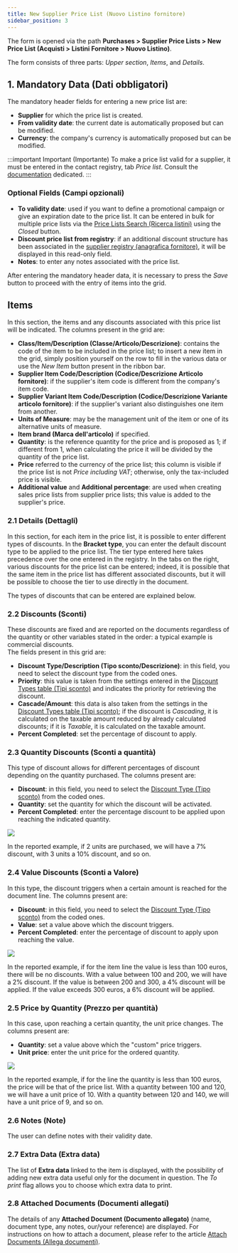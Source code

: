 ```yaml
---
title: New Supplier Price List (Nuovo Listino fornitore)
sidebar_position: 3
---
```


The form is opened via the path **Purchases > Supplier Price Lists > New Price List (Acquisti > Listini Fornitore > Nuovo Listino)**.  

The form consists of three parts: *Upper section*, *Items*, and *Details*.

## **1. Mandatory Data (Dati obbligatori)**

The mandatory header fields for entering a new price list are:

- **Supplier** for which the price list is created.  
- **From validity date**: the current date is automatically proposed but can be modified.  
- **Currency**: the company's currency is automatically proposed but can be modified.  

:::important Important (Importante)
To make a price list valid for a supplier, it must be entered in the contact registry, tab *Price list*. Consult the [documentation](/docs/erp-home/registers/contacts/create-new-contact/accounting-data/customer-vendors-data/price-list) dedicated.
:::

### Optional Fields (Campi opzionali)

- **To validity date**: used if you want to define a promotional campaign or give an expiration date to the price list. It can be entered in bulk for multiple price lists via the [Price Lists Search (Ricerca listini)](filter) using the *Closed* button.   
- **Discount price list from registry**: if an additional discount structure has been associated in the [supplier registry (anagrafica fornitore)](/docs/erp-home/registers/contacts/create-new-contact/accounting-data/customer-vendors-data/price-list), it will be displayed in this read-only field.  
- **Notes**: to enter any notes associated with the price list.   

After entering the mandatory header data, it is necessary to press the *Save* button to proceed with the entry of items into the grid.


## **Items**

In this section, the items and any discounts associated with this price list will be indicated. The columns present in the grid are:

- **Class/Item/Description (Classe/Articolo/Descrizione)**: contains the code of the item to be included in the price list; to insert a new item in the grid, simply position yourself on the row to fill in the various data or use the *New Item* button present in the ribbon bar.  
- **Supplier Item Code/Description (Codice/Descrizione Articolo fornitore)**: if the supplier's item code is different from the company's item code.
- **Supplier Variant Item Code/Description (Codice/Descrizione Variante articolo fornitore)**: if the supplier's variant also distinguishes one item from another.
- **Units of Measure**: may be the management unit of the item or one of its alternative units of measure.
- **Item brand (Marca dell'articolo)** if specified.
- **Quantity**: is the reference quantity for the price and is proposed as 1; if different from 1, when calculating the price it will be divided by the quantity of the price list.
- **Price** referred to the currency of the price list; this column is visible if the price list is not *Price including VAT*; otherwise, only the tax-included price is visible.
- **Additional value** and **Additional percentage**: are used when creating sales price lists from supplier price lists; this value is added to the supplier's price.

### 2.1 Details (Dettagli)

In this section, for each item in the price list, it is possible to enter different types of discounts. In the **Bracket type**, you can enter the default discount type to be applied to the price list. The tier type entered here takes precedence over the one entered in the registry.
In the tabs on the right, various discounts for the price list can be entered; indeed, it is possible that the same item in the price list has different associated discounts, but it will be possible to choose the tier to use directly in the document.

The types of discounts that can be entered are explained below.

### 2.2 Discounts (Sconti)

These discounts are fixed and are reported on the documents regardless of the quantity or other variables stated in the order: a typical example is commercial discounts.       
The fields present in this grid are:
- **Discount Type/Description (Tipo sconto/Descrizione)**: in this field, you need to select the discount type from the coded ones.        
- **Priority**: this value is taken from the settings entered in the [Discount Types table (Tipi sconto)](/docs/configurations/tables/general-settings/discount-types) and indicates the priority for retrieving the discount.       
- **Cascade/Amount**: this data is also taken from the settings in the [Discount Types table (Tipi sconto)](/docs/configurations/tables/general-settings/discount-types); if the discount is *Cascading*, it is calculated on the taxable amount reduced by already calculated discounts; if it is *Taxable*, it is calculated on the taxable amount.          
- **Percent Completed**: set the percentage of discount to apply.       

### 2.3 Quantity Discounts (Sconti a quantità)

This type of discount allows for different percentages of discount depending on the quantity purchased. The columns present are:      
- **Discount**: in this field, you need to select the [Discount Type (Tipo sconto)](/docs/configurations/tables/general-settings/discount-types) from the coded ones.         
- **Quantity**: set the quantity for which the discount will be activated.          
- **Percent Completed**: enter the percentage discount to be applied upon reaching the indicated quantity.      

![](/img/it-it/sales/sales-price-list/insert-sales-price-list/image07.png)

In the reported example, if 2 units are purchased, we will have a 7% discount, with 3 units a 10% discount, and so on.

### 2.4 Value Discounts (Sconti a Valore)

In this type, the discount triggers when a certain amount is reached for the document line. The columns present are:     
- **Discount**: in this field, you need to select the [Discount Type (Tipo sconto)](/docs/configurations/tables/general-settings/discount-types) from the coded ones.            
- **Value**: set a value above which the discount triggers.
- **Percent Completed**: enter the percentage of discount to apply upon reaching the value.

![](/img/it-it/sales/sales-price-list/insert-sales-price-list/image09.png)

In the reported example, if for the item line the value is less than 100 euros, there will be no discounts. With a value between 100 and 200, we will have a 2% discount. If the value is between 200 and 300, a 4% discount will be applied. If the value exceeds 300 euros, a 6% discount will be applied.

### 2.5 Price by Quantity (Prezzo per quantità)

In this case, upon reaching a certain quantity, the unit price changes. The columns present are:      
- **Quantity**: set a value above which the "custom" price triggers.      
- **Unit price**: enter the unit price for the ordered quantity.

![](/img/it-it/sales/sales-price-list/insert-sales-price-list/image11.png)

In the reported example, if for the line the quantity is less than 100 euros, the price will be that of the price list. With a quantity between 100 and 120, we will have a unit price of 10. With a quantity between 120 and 140, we will have a unit price of 9, and so on.

### 2.6 Notes (Note)

The user can define notes with their validity date.

### 2.7 Extra Data (Extra data)

The list of **Extra data** linked to the item is displayed, with the possibility of adding new extra data useful only for the document in question. The *To print* flag allows you to choose which extra data to print.

### 2.8 Attached Documents (Documenti allegati)

The details of any **Attached Document (Documento allegato)** (name, document type, any notes, our/your reference) are displayed. For instructions on how to attach a document, please refer to the article [Attach Documents (Allega documenti)](/docs/guide/common/operations-with-data/attach-documents).
